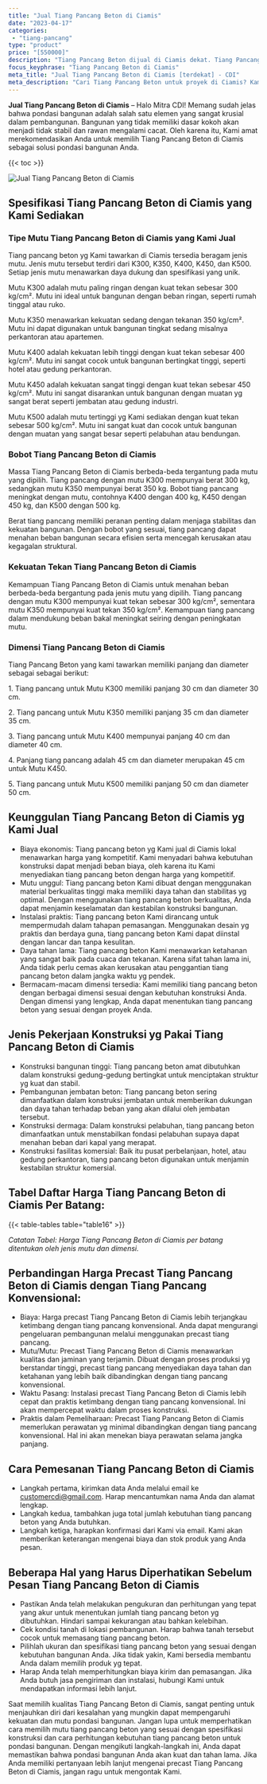 ```yaml
---
title: "Jual Tiang Pancang Beton di Ciamis"
date: "2023-04-17"
categories:
 - "tiang-pancang"
type: "product"
price: "[550000]"
description: "Tiang Pancang Beton dijual di Ciamis dekat. Tiang Pancang Beton ini sering dipakai dalam proyek pembangunan sebagai bor file yang kuat dan berkualitas tinggi. Hubungi kami untuk informasi lebih lanjut."
focus_keyphrase: "Tiang Pancang Beton di Ciamis"
meta_title: "Jual Tiang Pancang Beton di Ciamis [terdekat] - CDI"
meta_description: "Cari Tiang Pancang Beton untuk proyek di Ciamis? Kami menawarkan Tiang Pancang Beton berkualitas untuk pembangunan. Segera dapatkan penawaran terbaik sekarang."
---
```


**Jual Tiang Pancang Beton di Ciamis** – Halo Mitra CDI! Memang sudah jelas bahwa pondasi bangunan adalah salah satu elemen yang sangat krusial dalam pembangunan. Bangunan yang tidak memiliki dasar kokoh akan menjadi tidak stabil dan rawan mengalami cacat. Oleh karena itu, Kami amat merekomendasikan Anda untuk memilih Tiang Pancang Beton di Ciamis sebagai solusi pondasi bangunan Anda.

{{< toc >}}

![Jual Tiang Pancang Beton di Ciamis](/images/tiang-pancang/tiang-pancang-17.jpg)

## Spesifikasi Tiang Pancang Beton di Ciamis yang Kami Sediakan

### Tipe Mutu Tiang Pancang Beton di Ciamis yang Kami Jual

Tiang pancang beton yg Kami tawarkan di Ciamis tersedia beragam jenis mutu. Jenis mutu tersebut terdiri dari K300, K350, K400, K450, dan K500. Setiap jenis mutu menawarkan daya dukung dan spesifikasi yang unik.

Mutu K300 adalah mutu paling ringan dengan kuat tekan sebesar 300 kg/cm². Mutu ini ideal untuk bangunan dengan beban ringan, seperti rumah tinggal atau ruko.

Mutu K350 menawarkan kekuatan sedang dengan tekanan 350 kg/cm². Mutu ini dapat digunakan untuk bangunan tingkat sedang misalnya perkantoran atau apartemen.

Mutu K400 adalah kekuatan lebih tinggi dengan kuat tekan sebesar 400 kg/cm². Mutu ini sangat cocok untuk bangunan bertingkat tinggi, seperti hotel atau gedung perkantoran.

Mutu K450 adalah kekuatan sangat tinggi dengan kuat tekan sebesar 450 kg/cm². Mutu ini sangat disarankan untuk bangunan dengan muatan yg sangat berat seperti jembatan atau gedung industri.

Mutu K500 adalah mutu tertinggi yg Kami sediakan dengan kuat tekan sebesar 500 kg/cm². Mutu ini sangat kuat dan cocok untuk bangunan dengan muatan yang sangat besar seperti pelabuhan atau bendungan.

### Bobot Tiang Pancang Beton di Ciamis

Massa Tiang Pancang Beton di Ciamis berbeda-beda tergantung pada mutu yang dipilih. Tiang pancang dengan mutu K300 mempunyai berat 300 kg, sedangkan mutu K350 mempunyai berat 350 kg. Bobot tiang pancang meningkat dengan mutu, contohnya K400 dengan 400 kg, K450 dengan 450 kg, dan K500 dengan 500 kg.

Berat tiang pancang memiliki peranan penting dalam menjaga stabilitas dan kekuatan bangunan. Dengan bobot yang sesuai, tiang pancang dapat menahan beban bangunan secara efisien serta mencegah kerusakan atau kegagalan struktural.

### Kekuatan Tekan Tiang Pancang Beton di Ciamis

Kemampuan Tiang Pancang Beton di Ciamis untuk menahan beban berbeda-beda bergantung pada jenis mutu yang dipilih. Tiang pancang dengan mutu K300 mempunyai kuat tekan sebesar 300 kg/cm², sementara mutu K350 mempunyai kuat tekan 350 kg/cm². Kemampuan tiang pancang dalam mendukung beban bakal meningkat seiring dengan peningkatan mutu.

### Dimensi Tiang Pancang Beton di Ciamis

Tiang Pancang Beton yang kami tawarkan memiliki panjang dan diameter sebagai sebagai berikut:

1\. Tiang pancang untuk Mutu K300 memiliki panjang 30 cm dan diameter 30 cm.

2\. Tiang pancang untuk Mutu K350 memiliki panjang 35 cm dan diameter 35 cm.

3\. Tiang pancang untuk Mutu K400 mempunyai panjang 40 cm dan diameter 40 cm.

4\. Panjang tiang pancang adalah 45 cm dan diameter merupakan 45 cm untuk Mutu K450.

5\. Tiang pancang untuk Mutu K500 memiliki panjang 50 cm dan diameter 50 cm.

## Keunggulan Tiang Pancang Beton di Ciamis yg Kami Jual

*   Biaya ekonomis: Tiang pancang beton yg Kami jual di Ciamis lokal menawarkan harga yang kompetitif. Kami menyadari bahwa kebutuhan konstruksi dapat menjadi beban biaya, oleh karena itu Kami menyediakan tiang pancang beton dengan harga yang kompetitif.
*   Mutu unggul: Tiang pancang beton Kami dibuat dengan menggunakan material berkualitas tinggi maka memiliki daya tahan dan stabilitas yg optimal. Dengan menggunakan tiang pancang beton berkualitas, Anda dapat menjamin keselamatan dan kestabilan konstruksi bangunan.
*   Instalasi praktis: Tiang pancang beton Kami dirancang untuk mempermudah dalam tahapan pemasangan. Menggunakan desain yg praktis dan berdaya guna, tiang pancang beton Kami dapat diinstal dengan lancar dan tanpa kesulitan.
*   Daya tahan lama: Tiang pancang beton Kami menawarkan ketahanan yang sangat baik pada cuaca dan tekanan. Karena sifat tahan lama ini, Anda tidak perlu cemas akan kerusakan atau penggantian tiang pancang beton dalam jangka waktu yg pendek.
*   Bermacam-macam dimensi tersedia: Kami memiliki tiang pancang beton dengan berbagai dimensi sesuai dengan kebutuhan konstruksi Anda. Dengan dimensi yang lengkap, Anda dapat menentukan tiang pancang beton yang sesuai dengan proyek Anda.

## Jenis Pekerjaan Konstruksi yg Pakai Tiang Pancang Beton di Ciamis

*   Konstruksi bangunan tinggi: Tiang pancang beton amat dibutuhkan dalam konstruksi gedung-gedung bertingkat untuk menciptakan struktur yg kuat dan stabil.
*   Pembangunan jembatan beton: Tiang pancang beton sering dimanfaatkan dalam konstruksi jembatan untuk memberikan dukungan dan daya tahan terhadap beban yang akan dilalui oleh jembatan tersebut.
*   Konstruksi dermaga: Dalam konstruksi pelabuhan, tiang pancang beton dimanfaatkan untuk menstabilkan fondasi pelabuhan supaya dapat menahan beban dari kapal yang merapat.
*   Konstruksi fasilitas komersial: Baik itu pusat perbelanjaan, hotel, atau gedung perkantoran, tiang pancang beton digunakan untuk menjamin kestabilan struktur komersial.

## Tabel Daftar Harga Tiang Pancang Beton di Ciamis Per Batang:

{{< table-tables table="table16" >}}

_Catatan Tabel: Harga Tiang Pancang Beton di Ciamis per batang ditentukan oleh jenis mutu dan dimensi._

## Perbandingan Harga Precast Tiang Pancang Beton di Ciamis dengan Tiang Pancang Konvensional:

*   Biaya: Harga precast Tiang Pancang Beton di Ciamis lebih terjangkau ketimbang dengan tiang pancang konvensional. Anda dapat mengurangi pengeluaran pembangunan melalui menggunakan precast tiang pancang.
*   Mutu/Mutu: Precast Tiang Pancang Beton di Ciamis menawarkan kualitas dan jaminan yang terjamin. Dibuat dengan proses produksi yg berstandar tinggi, precast tiang pancang menyediakan daya tahan dan ketahanan yang lebih baik dibandingkan dengan tiang pancang konvensional.
*   Waktu Pasang: Instalasi precast Tiang Pancang Beton di Ciamis lebih cepat dan praktis ketimbang dengan tiang pancang konvensional. Ini akan mempercepat waktu dalam proses konstruksi.
*   Praktis dalam Pemeliharaan: Precast Tiang Pancang Beton di Ciamis memerlukan perawatan yg minimal dibandingkan dengan tiang pancang konvensional. Hal ini akan menekan biaya perawatan selama jangka panjang.

## Cara Pemesanan Tiang Pancang Beton di Ciamis

*   Langkah pertama, kirimkan data Anda melalui email ke customercdi@gmail.com. Harap mencantumkan nama Anda dan alamat lengkap.
*   Langkah kedua, tambahkan juga total jumlah kebutuhan tiang pancang beton yang Anda butuhkan.
*   Langkah ketiga, harapkan konfirmasi dari Kami via email. Kami akan memberikan keterangan mengenai biaya dan stok produk yang Anda pesan.

## Beberapa Hal yang Harus Diperhatikan Sebelum Pesan Tiang Pancang Beton di Ciamis

*   Pastikan Anda telah melakukan pengukuran dan perhitungan yang tepat yang akur untuk menentukan jumlah tiang pancang beton yg dibutuhkan. Hindari sampai kekurangan atau bahkan kelebihan.
*   Cek kondisi tanah di lokasi pembangunan. Harap bahwa tanah tersebut cocok untuk memasang tiang pancang beton.
*   Pilihlah ukuran dan spesifikasi tiang pancang beton yang sesuai dengan kebutuhan bangunan Anda. Jika tidak yakin, Kami bersedia membantu Anda dalam memilih produk yg tepat.
*   Harap Anda telah memperhitungkan biaya kirim dan pemasangan. Jika Anda butuh jasa pengiriman dan instalasi, hubungi Kami untuk mendapatkan informasi lebih lanjut.

Saat memilih kualitas Tiang Pancang Beton di Ciamis, sangat penting untuk menjauhkan diri dari kesalahan yang mungkin dapat mempengaruhi kekuatan dan mutu pondasi bangunan. Jangan lupa untuk memperhatikan cara memilih mutu tiang pancang beton yang sesuai dengan spesifikasi konstruksi dan cara perhitungan kebutuhan tiang pancang beton untuk pondasi bangunan. Dengan mengikuti langkah-langkah ini, Anda dapat memastikan bahwa pondasi bangunan Anda akan kuat dan tahan lama. Jika Anda memiliki pertanyaan lebih lanjut mengenai precast Tiang Pancang Beton di Ciamis, jangan ragu untuk mengontak Kami.